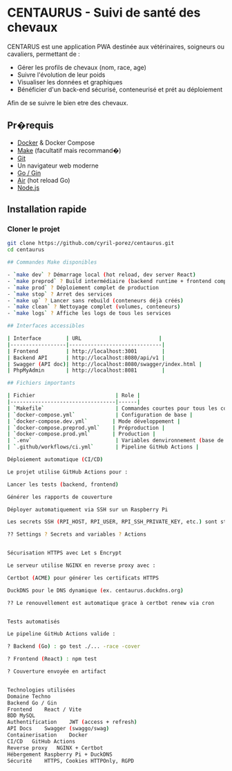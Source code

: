 # CENTAURUS - Suivi de santé des chevaux

CENTARUS est une application PWA destinée aux vétérinaires, soigneurs ou cavaliers, permettant de :
- Gérer les profils de chevaux (nom, race, age)
- Suivre l'évolution de leur poids
- Visualiser les données et graphiques
- Bénéficier d'un back-end sécurisé, conteneurisé et prét au déploiement

Afin de se suivre le bien etre des chevaux.

## Pr�requis

- [Docker](https://www.docker.com/) & Docker Compose
- [Make](https://www.gnu.org/software/make/) (facultatif mais recommand�)
- [Git](https://git-scm.com/)
- Un navigateur web moderne
- [Go / Gin](https://gin-gonic.com/)
- [Air](https://github.com/cosmtrek/air) (hot reload Go)
- [Node.js](https://nodejs.org/)

## Installation rapide

### Cloner le projet

```bash
git clone https://github.com/cyril-porez/centaurus.git
cd centaurus

## Commandes Make disponibles

- `make dev` ? Démarrage local (hot reload, dev server React)
- `make preprod` ? Build intermédiaire (backend runtime + frontend compil�)
- `make prod` ? Déploiement complet de production
- `make stop` ? Arret des services
- `make up` ? Lancer sans rebuild (conteneurs déjà créés)
- `make clean` ? Nettoyage complet (volumes, conteneurs)
- `make logs` ? Affiche les logs de tous les services

## Interfaces accessibles

| Interface        | URL                         |
|------------------|------------------------------|
| Frontend         | http://localhost:3001        |
| Backend API      | http://localhost:8080/api/v1 |
| Swagger (API doc)| http://localhost:8080/swagger/index.html |
| PhpMyAdmin       | http://localhost:8081        |

## Fichiers importants

| Fichier                          | Role |
|----------------------------------|------|
| `Makefile`                       | Commandes courtes pour tous les contextes |
| `docker-compose.yml`             | Configuration de base |
| `docker-compose.dev.yml`        | Mode développement |
| `docker-compose.preprod.yml`    | Préproduction |
| `docker-compose.prod.yml`       | Production |
| `.env`                           | Variables denvironnement (base de données, ports...) |
| `.github/workflows/ci.yml`       | Pipeline GitHub Actions |

Déploiement automatique (CI/CD)

Le projet utilise GitHub Actions pour :

Lancer les tests (backend, frontend)

Générer les rapports de couverture

Déployer automatiquement via SSH sur un Raspberry Pi

Les secrets SSH (RPI_HOST, RPI_USER, RPI_SSH_PRIVATE_KEY, etc.) sont stockés dans GitHub :

?? Settings ? Secrets and variables ? Actions


Sécurisation HTTPS avec Let s Encrypt

Le serveur utilise NGINX en reverse proxy avec :

Certbot (ACME) pour générer les certificats HTTPS

DuckDNS pour le DNS dynamique (ex. centaurus.duckdns.org)

?? Le renouvellement est automatique grace à certbot renew via cron


Tests automatisés

Le pipeline GitHub Actions valide :

? Backend (Go) : go test ./... -race -cover

? Frontend (React) : npm test

? Couverture envoyée en artifact


Technologies utilisées
Domaine	Techno
Backend	Go / Gin
Frontend	React / Vite
BDD	MySQL
Authentification	JWT (access + refresh)
API Docs	Swagger (swaggo/swag)
Containerisation	Docker
CI/CD	GitHub Actions
Reverse proxy	NGINX + Certbot
Hébergement	Raspberry Pi + DuckDNS
Sécurité	HTTPS, Cookies HTTPOnly, RGPD
